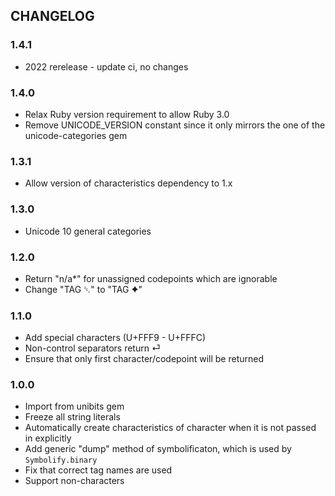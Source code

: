 ## CHANGELOG

### 1.4.1

* 2022 rerelease - update ci, no changes

### 1.4.0

* Relax Ruby version requirement to allow Ruby 3.0
* Remove UNICODE_VERSION constant since it only mirrors the one
  of the unicode-categories gem

### 1.3.1

* Allow version of characteristics dependency to 1.x

### 1.3.0

* Unicode 10 general categories

### 1.2.0

* Return "n/a*" for unassigned codepoints which are ignorable
* Change "TAG ␡" to "TAG ✦"

### 1.1.0

* Add special characters (U+FFF9 - U+FFFC)
* Non-control separators return ⏎
* Ensure that only first character/codepoint will be returned

### 1.0.0

* Import from unibits gem
* Freeze all string literals
* Automatically create characteristics of character when it is not passed in explicitly
* Add generic "dump" method of symbolificaton, which is used by `Symbolify.binary`
* Fix that correct tag names are used
* Support non-characters
